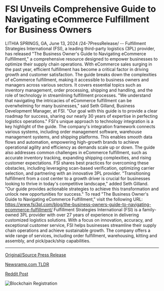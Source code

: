 # FSI Unveils Comprehensive Guide to Navigating eCommerce Fulfillment for Business Owners

LITHIA SPRINGS, GA, June 13, 2024 /24-7PressRelease/ -- Fulfillment Strategies International (FSI), a leading third-party logistics (3PL) provider, has released "The Business Owner's Guide to Navigating eCommerce Fulfillment," a comprehensive resource designed to empower businesses to optimize their supply chain operations. With eCommerce sales surging in the past year, efficient fulfillment has become a critical factor in driving growth and customer satisfaction.  The guide breaks down the complexities of eCommerce fulfillment, making it accessible to business owners and managers across various sectors. It covers essential topics such as inventory management, order processing, shipping and handling, and the role of technology in streamlining fulfillment processes.  "We understand that navigating the intricacies of eCommerce fulfillment can be overwhelming for many businesses," said Seth Gilland, Business Development Manager, at FSI. "Our goal with this guide is to provide a clear roadmap for success, sharing our nearly 30 years of expertise in perfecting logistics operations."  FSI's unique approach to technology integration is a key highlight of the guide. The company's integration framework connects various systems, including order management software, warehouse management systems, and shipping platforms. This enables smooth data flows and automation, empowering high-growth brands to achieve operational agility and efficiency as demands scale up or down.  The guide also addresses common challenges in eCommerce fulfillment, such as accurate inventory tracking, expanding shipping complexities, and rising customer expectations. FSI shares best practices for overcoming these obstacles, including leveraging scan-based verification, optimizing carrier selection, and partnering with an innovative 3PL provider.  "Transitioning fulfillment from a cost center to a growth driver is crucial for businesses looking to thrive in today's competitive landscape," added Seth Gilland. "Our guide provides actionable strategies to achieve this transformation and unlock new opportunities for success."  To read "The Business Owner's Guide to Navigating eCommerce Fulfillment," visit the following URL: https://www.fsi3pl.com/blog/the-business-owners-guide-to-navigating-ecommerce-fulfillment/  Fulfillment Strategies International (FSI) is a family-owned 3PL provider with over 27 years of experience in delivering customized logistics solutions. With a focus on innovation, accuracy, and exceptional customer service, FSI helps businesses streamline their supply chain operations and achieve sustainable growth. The company offers a wide range of services, including order fulfillment, warehousing, kitting and assembly, and pick/pack/ship capabilities. 

---

[Original/Source Press Release](https://www.24-7pressrelease.com/press-release/511693/fsi-unveils-comprehensive-guide-to-navigating-ecommerce-fulfillment-for-business-owners)
                    

[Newsramp.com TLDR](None) 



[Reddit Post](https://www.reddit.com/r/Business_NewsRamp/comments/1det20o/fsi_releases_guide_to_ecommerce_fulfillment/) 



![Blockchain Registration](https://cdn.newsramp.app/24-7PressRelease/qrcode/246/13/warpkfFD.webp)